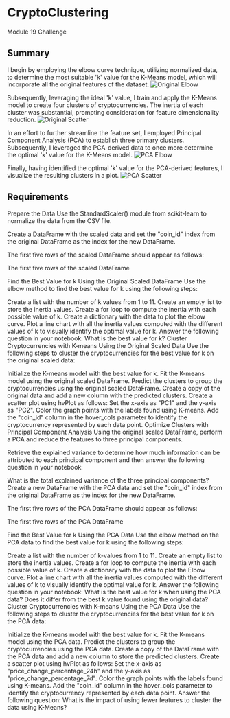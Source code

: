 # CryptoClustering
Module 19 Challenge

## Summary

I begin by employing the elbow curve technique, utilizing normalized data, to determine the most suitable 'k' value for the K-Means model, which will incorporate all the original features of the dataset.
![Original Elbow](https://github.com/Nicole-Ham/CryptoClustering/assets/134648078/db0ad030-8715-441a-ad7d-4a17e983f0d9)

Subsequently, leveraging the ideal 'k' value, I train and apply the K-Means model to create four clusters of cryptocurrencies. The inertia of each cluster was substantial, prompting consideration for feature dimensionality reduction.
![Original Scatter](https://github.com/Nicole-Ham/CryptoClustering/assets/134648078/84bc329d-f914-4b8c-90dc-c00fe4af0cd8)

In an effort to further streamline the feature set, I employed Principal Component Analysis (PCA) to establish three primary clusters. Subsequently, I leveraged the PCA-derived data to once more determine the optimal 'k' value for the K-Means model.
![PCA Elbow](https://github.com/Nicole-Ham/CryptoClustering/assets/134648078/6f57f9a1-7b08-46b5-adb5-a190a4304242)


Finally, having identified the optimal 'k' value for the PCA-derived features, I visualize the resulting clusters in a plot.
![PCA Scatter](https://github.com/Nicole-Ham/CryptoClustering/assets/134648078/71925a8c-d2ea-42e7-9adc-3c27063c2b2a)

## Requirements

Prepare the Data
Use the StandardScaler() module from scikit-learn to normalize the data from the CSV file.

Create a DataFrame with the scaled data and set the "coin_id" index from the original DataFrame as the index for the new DataFrame.

The first five rows of the scaled DataFrame should appear as follows:

The first five rows of the scaled DataFrame

Find the Best Value for k Using the Original Scaled DataFrame
Use the elbow method to find the best value for k using the following steps:

Create a list with the number of k values from 1 to 11.
Create an empty list to store the inertia values.
Create a for loop to compute the inertia with each possible value of k.
Create a dictionary with the data to plot the elbow curve.
Plot a line chart with all the inertia values computed with the different values of k to visually identify the optimal value for k.
Answer the following question in your notebook: What is the best value for k?
Cluster Cryptocurrencies with K-means Using the Original Scaled Data
Use the following steps to cluster the cryptocurrencies for the best value for k on the original scaled data:

Initialize the K-means model with the best value for k.
Fit the K-means model using the original scaled DataFrame.
Predict the clusters to group the cryptocurrencies using the original scaled DataFrame.
Create a copy of the original data and add a new column with the predicted clusters.
Create a scatter plot using hvPlot as follows:
Set the x-axis as "PC1" and the y-axis as "PC2".
Color the graph points with the labels found using K-means.
Add the "coin_id" column in the hover_cols parameter to identify the cryptocurrency represented by each data point.
Optimize Clusters with Principal Component Analysis
Using the original scaled DataFrame, perform a PCA and reduce the features to three principal components.

Retrieve the explained variance to determine how much information can be attributed to each principal component and then answer the following question in your notebook:

What is the total explained variance of the three principal components?
Create a new DataFrame with the PCA data and set the "coin_id" index from the original DataFrame as the index for the new DataFrame.

The first five rows of the PCA DataFrame should appear as follows:

The first five rows of the PCA DataFrame

Find the Best Value for k Using the PCA Data
Use the elbow method on the PCA data to find the best value for k using the following steps:

Create a list with the number of k-values from 1 to 11.
Create an empty list to store the inertia values.
Create a for loop to compute the inertia with each possible value of k.
Create a dictionary with the data to plot the Elbow curve.
Plot a line chart with all the inertia values computed with the different values of k to visually identify the optimal value for k.
Answer the following question in your notebook:
What is the best value for k when using the PCA data?
Does it differ from the best k value found using the original data?
Cluster Cryptocurrencies with K-means Using the PCA Data
Use the following steps to cluster the cryptocurrencies for the best value for k on the PCA data:

Initialize the K-means model with the best value for k.
Fit the K-means model using the PCA data.
Predict the clusters to group the cryptocurrencies using the PCA data.
Create a copy of the DataFrame with the PCA data and add a new column to store the predicted clusters.
Create a scatter plot using hvPlot as follows:
Set the x-axis as "price_change_percentage_24h" and the y-axis as "price_change_percentage_7d".
Color the graph points with the labels found using K-means.
Add the "coin_id" column in the hover_cols parameter to identify the cryptocurrency represented by each data point.
Answer the following question:
What is the impact of using fewer features to cluster the data using K-Means?


